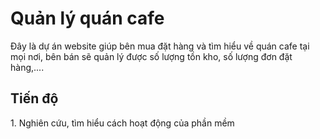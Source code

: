 <h1>Quản lý quán cafe</h1>
<t>Đây là dự án website giúp bên mua đặt hàng và tìm hiểu về quán cafe tại mọi nơi, bên bán sẽ quản lý được số lượng tồn kho, số lượng đơn đặt hàng,....</t>
<h2>Tiến độ</h2>
1. Nghiên cứu, tìm hiểu cách hoạt động của phần mềm


